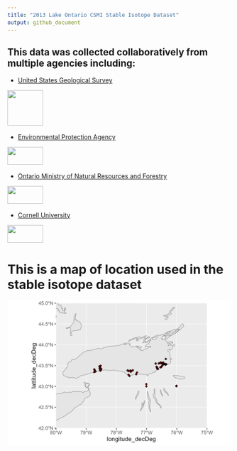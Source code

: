 ```yaml
---
title: "2013 Lake Ontario CSMI Stable Isotope Dataset"
output: github_document
---
```




## This data was collected collaboratively from multiple agencies including:
* [United States Geological Survey](https://www.usgs.gov/)
<img src="https://d9-wret.s3.us-west-2.amazonaws.com/assets/palladium/production/s3fs-public/thumbnails/image/usgs-placeholder_0.png" width="80px" height="80px" />

* [Environmental Protection Agency](https://www.epa.gov/)
<img src="https://www.epa.gov/system/files/styles/medium/private/images/2021-12/375x250_epa_seal_noring.png?itok=zpXlVA0X" width="80px" height="40px" />

* [Ontario Ministry of Natural Resources and Forestry](https://www.ontario.ca/page/ministry-natural-resources-and-forestry)
<img src="https://www.fws.gov/sites/default/files/styles/large/public/2020-08/mnrflogo.jpg?itok=sh0zbow5" width="80px" height="40px" />

* [Cornell University](https://cals.cornell.edu/biological-field-station-shackelton-point)
<img src="https://brand.cornell.edu/assets/images/downloads/logos/cornell_logo_simple/cornell_logo_simple_black.svg" width="80px" height="40px" />

<br/>

# This is a map of location used in the stable isotope dataset
<img src="figures/Map of sample points.png" width="1684" />




